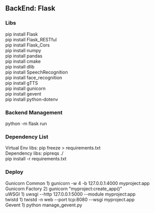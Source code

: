 ## BackEnd: Flask
### Libs  
pip install Flask  
pip install Flask_RESTful  
pip install Flask_Cors  
pip install numpy  
pip install pandas  
pip install cmake  
pip install dlib  
pip install SpeechRecognition  
pip install face_recognition  
pip install gTTS  
pip install gunicorn  
pip install gevent  
pip install python-dotenv  
  
### Backend Management  
python -m flask run  
  
### Dependency List  
Virtual Env libs: pip freeze > requirements.txt   
Dependency libs: pipreqs ./  
pip install -r requirements.txt   
  
### Deploy  
Gunicorn Common 1) gunicorn -w 4 -b 127.0.0.1:4000 myproject:app  
Gunicorn Factory 2) gunicorn "myproject:create_app()"  
uWSGI 1) uwsgi --http 127.0.0.1:5000 --module myproject:app  
twistd 1) twistd -n web --port tcp:8080 --wsgi myproject.app  
Gevent 1) python manage_gevent.py  
  